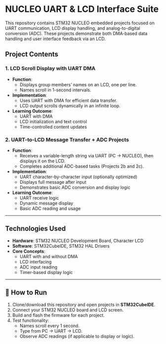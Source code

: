 #  NUCLEO UART & LCD Interface Suite

This repository contains STM32 NUCLEO embedded projects focused on UART communication, LCD display handling, and analog-to-digital conversion (ADC). These projects demonstrate both DMA-based data handling and user interface feedback via an LCD.

## Project Contents

### 1. LCD Scroll Display with UART DMA
- **Function**: 
  - Displays group members’ names on an LCD, one per line.
  - Names scroll in 1-second intervals.
- **Implementation**:
  - Uses UART with DMA for efficient data transfer.
  - LCD output scrolls dynamically in an infinite loop.
- **Learning Outcome**:
  - UART with DMA
  - LCD initialization and text control
  - Time-controlled content updates

### 2. UART-to-LCD Message Transfer + ADC Projects
- **Function**:
  - Receives a variable-length string via UART (PC → NUCLEO), then displays it on the LCD.
  - Completes additional ADC-based tasks (Projects 2b and 2c).
- **Implementation**:
  - UART character-by-character input (optionally optimized)
  - Displays full message after input
  - Demonstrates basic ADC conversion and display logic
- **Learning Outcome**:
  - UART receive logic
  - Dynamic message display
  - Basic ADC reading and usage

---

##  Technologies Used

- **Hardware**: STM32 NUCLEO Development Board, Character LCD
- **Software**: STM32CubeIDE, STM32 HAL Drivers
- **Core Concepts**:
  - UART with and without DMA
  - LCD interfacing
  - ADC input reading
  - Timer-based display logic

---

## 🚀 How to Run

1. Clone/download this repository and open projects in **STM32CubeIDE**.
2. Connect your STM32 NUCLEO board and LCD screen.
3. Build and flash the firmware for each project.
4. Test functionality:
   - Names scroll every 1 second.
   - Type from PC → UART → LCD.
   - Observe ADC readings (if applicable to display or logic).

